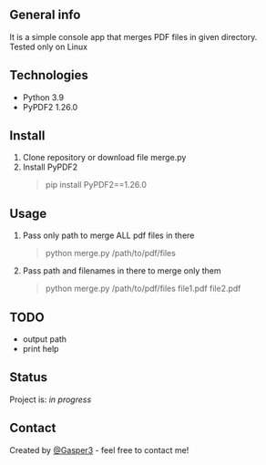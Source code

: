 ## General info
It is a simple console app that merges PDF files in given directory.  
Tested only on Linux

## Technologies
* Python 3.9
* PyPDF2 1.26.0

## Install
1. Clone repository or download file merge.py
2. Install PyPDF2
    > pip install PyPDF2==1.26.0

## Usage
1. Pass only path to merge ALL pdf files in there
   > python merge.py /path/to/pdf/files
2. Pass path and filenames in there to merge only them
   > python merge.py /path/to/pdf/files file1.pdf file2.pdf
## TODO
* output path
* print help

## Status
Project is: _in progress_

## Contact
Created by [@Gasper3](https://github.com/Gasper3) - feel free to contact me!
